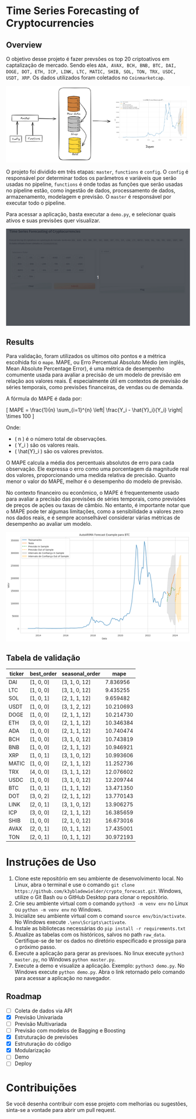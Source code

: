 # Time Series Forecasting of Cryptocurrencies

## Overview
O objetivo desse projeto é fazer prevsões os top 20 criptoativos em captalização de mercado. Sendo eles ```ADA, AVAX, BCH, BNB, BTC, DAI, DOGE, DOT, ETH, ICP, LINK, LTC, MATIC, SHIB, SOL, TON, TRX, USDC, USDT, XRP```. Os dados utilizados foram coletados no ```Coinmarketcap```.

<img src="framework.png">

O projeto foi dividido em três etapas: ```master```, ```functions``` e ```config```. O ```config``` é responsável por determinar todos os parâmetros e variáveis que serão usadas no pipeline, ```functions``` é onde todas as funções que serão usadas no pipeline estão, como ingestão de dados, processamento de dados, armazenamento, modelagem e previsão. O ```master``` é responsável por executar todo o pipeline.

Para acessar a aplicação, basta executar a ```demo.py```, e selecionar quais ativos e suas previsões quer visualizar.

<img src="demo.gif"> 

## Results
Para validação, foram utilizados os ultimos oito pontos e a métrica escolhida foi o ```mape```. MAPE, ou Erro Percentual Absoluto Médio (em inglês, Mean Absolute Percentage Error), é uma métrica de desempenho comumente usada para avaliar a precisão de um modelo de previsão em relação aos valores reais. É especialmente útil em contextos de previsão de séries temporais, como previsões financeiras, de vendas ou de demanda.

A fórmula do MAPE é dada por:

\[ MAPE = \frac{1}{n} \sum_{i=1}^{n} \left| \frac{Y_i - \hat{Y}_i}{Y_i} \right| \times 100 \]

Onde:
- \( n \) é o número total de observações.
- \( Y_i \) são os valores reais.
- \( \hat{Y}_i \) são os valores previstos.

O MAPE calcula a média dos percentuais absolutos de erro para cada observação. Ele expressa o erro como uma porcentagem da magnitude real dos valores, proporcionando uma medida relativa de precisão. Quanto menor o valor do MAPE, melhor é o desempenho do modelo de previsão.

No contexto financeiro ou econômico, o MAPE é frequentemente usado para avaliar a precisão das previsões de séries temporais, como previsões de preços de ações ou taxas de câmbio. No entanto, é importante notar que o MAPE pode ter algumas limitações, como a sensibilidade a valores zero nos dados reais, e é sempre aconselhável considerar várias métricas de desempenho ao avaliar um modelo.

<img src="evaluation.png">

## Tabela de validação

| ticker | best_order | seasonal_order | mape      |
|--------|------------|-----------------|-----------|
| DAI    | [1, 0, 0]  | [3, 1, 0, 12]   | 7.836956  |
| LTC    | [1, 0, 0]  | [3, 1, 0, 12]   | 9.435255  |
| SOL    | [1, 0, 1]  | [2, 1, 1, 12]   | 9.659482  |
| USDT   | [1, 0, 0]  | [3, 1, 2, 12]   | 10.210693 |
| DOGE   | [1, 0, 0]  | [2, 1, 1, 12]   | 10.214730 |
| ETH    | [3, 0, 0]  | [2, 1, 1, 12]   | 10.346384 |
| ADA    | [1, 0, 0]  | [2, 1, 1, 12]   | 10.740474 |
| BCH    | [1, 0, 0]  | [3, 1, 0, 12]   | 10.743819 |
| BNB    | [1, 0, 0]  | [2, 1, 1, 12]   | 10.946921 |
| XRP    | [1, 0, 1]  | [3, 1, 0, 12]   | 10.993606 |
| MATIC  | [1, 0, 0]  | [2, 1, 1, 12]   | 11.252736 |
| TRX    | [4, 0, 0]  | [3, 1, 1, 12]   | 12.076602 |
| USDC   | [1, 0, 0]  | [3, 1, 0, 12]   | 12.209744 |
| BTC    | [1, 0, 1]  | [1, 1, 1, 12]   | 13.471350 |
| DOT    | [3, 0, 2]  | [2, 1, 1, 12]   | 13.770143 |
| LINK   | [2, 0, 1]  | [3, 1, 0, 12]   | 13.906275 |
| ICP    | [3, 0, 0]  | [2, 1, 1, 12]   | 16.385659 |
| SHIB   | [1, 0, 0]  | [2, 1, 0, 12]   | 16.673016 |
| AVAX   | [2, 0, 1]  | [0, 1, 1, 12]   | 17.435001 |
| TON    | [2, 0, 1]  | [0, 1, 1, 12]   | 30.972193 |

# Instruções de Uso
1. Clone este repositório em seu ambiente de desenvolvimento local. No Linux, abra o terminal e use o comando `git clone https://github.com/k3ybladewielder/crypto_forecast.git`. Windows, utilize o Git Bash ou o GitHub Desktop para clonar o repositório.
2. Crie seu ambiente virtual com o comando ```python3 -m venv env``` no Linux ou `python -m venv env` no Windows.
3. Inicialize seu ambiente virtual com o comand ```source env/bin/activate```. No Windows execute `.\env\Scripts\activate`.
4. Instale as bibliotecas necessárias do ```pip install -r requirements.txt```
5. Atualize as tabelas com os históricos, salvos no path `raw_data`. Certifique-se de ter os dados no diretório especificado e prossiga para o próximo passo.
6. Execute a aplicação para gerar as previsoes. No linux execute ```python3 master.py```, no Windows `python master.py`.
7. Execute a demo e visualize a aplicação. Exemplo: ```python3 demo.py```. No Windows execute `python demo.py`. Abra o link retornado pelo comando para acessar a aplicação no navegador.

## Roadmap
- [ ] Coleta de dados via API
- [X] Previsão Univariada
- [ ] Previsão Multivariada
- [ ] Previsão com modelos de Bagging e Boosting
- [X] Estruturação de previsões
- [X] Estruturação do código
- [X] Modularização
- [ ] Demo
- [ ] Deploy

# Contribuições
Se você desenha contribuir com esse projeto com melhorias ou sugestões, sinta-se a vontade para abrir um pull request.

